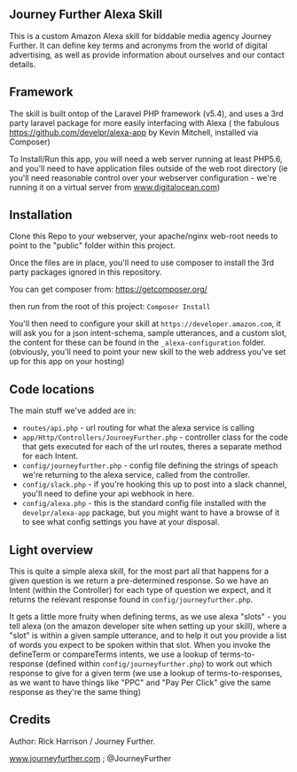## Journey Further Alexa Skill

This is a custom Amazon Alexa skill for biddable media agency Journey Further.
It can define key terms and acronyms from the world of digital advertising, as well as provide information about ourselves and our contact details.

## Framework

The skill is built ontop of the Laravel PHP framework (v5.4), and uses a
3rd party laravel package for more easily interfacing with 
Alexa ( the fabulous https://github.com/develpr/alexa-app by Kevin Mitchell, installed via Composer)

To Install/Run this app, you will need a web server running at least PHP5.6, 
and you'll need to have application files outside of the web root directory
(ie you'll need reasonable control over your webserver configuration - we're running it 
on a virtual server from www.digitalocean.com)

## Installation

Clone this Repo to your webserver, your apache/nginx web-root needs
to point to the "public" folder within this project.

Once the files are in place, you'll need to use composer to install
the 3rd party packages ignored in this repository.

You can get composer from: https://getcomposer.org/

then run from the root of this project:
`Composer Install`

You'll then need to configure your skill at `https://developer.amazon.com`, 
it will ask you for a json intent-schema, sample utterances, and a custom slot,
the content for these can be found in the `_alexa-configuration` folder.
(obviously, you'll need to point your new skill to the web address
you've set up for this app on your hosting)

## Code locations
The main stuff we've added are in:
* `routes/api.php` - url routing for what the alexa service is calling
* `app/Http/Controllers/JourneyFurther.php` - controller class for the code that gets executed for each of the url routes, theres a separate method for each Intent.
* `config/journeyfurther.php` - config file defining the strings of speach we're returning to the alexa service, called from the controller.
* `config/slack.php` - if you're hooking this up to post into a slack channel, you'll need to define your api webhook in here.
* `config/alexa.php` - this is the standard config file installed with the `develpr/alexa-app` package, but you might want to have a browse of it to see what config settings you have at your disposal.

## Light overview

This is quite a simple alexa skill, for the most part all that happens for a given question is we return a pre-determined response.
So we have an Intent (within the Controller) for each type of question we expect, and it
returns the relevant response found in `config/journeyfurther.php`.

It gets a little more fruity when defining terms, as we use alexa "slots" - you tell alexa (on the amazon developer site when setting up your skill), where a
"slot" is within a given sample utterance, and to help it out you provide a list of words you expect to be spoken 
within that slot. When you invoke the defineTerm or compareTerms intents, we use a lookup of terms-to-response 
(defined within `config/journeyfurther.php`) to work out which response to give for a given term 
(we use a lookup of terms-to-responses, as we want to have things like "PPC" and "Pay Per Click" give the same response as they're
the same thing)

## Credits

Author: Rick Harrison / Journey Further.

www.journeyfurther.com   ;   @JourneyFurther
